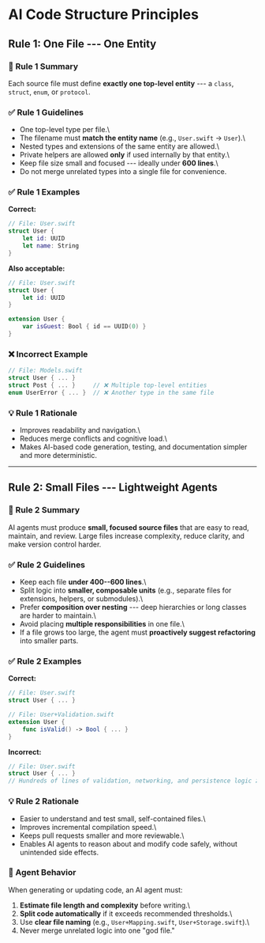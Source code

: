 # AI Code Structure Principles

## Rule 1: One File --- One Entity

### 🔹 Rule 1 Summary

Each source file must define **exactly one top-level entity** --- a `class`, `struct`, `enum`, or `protocol`.

### ✅ Rule 1 Guidelines

- One top-level type per file.\
- The filename must **match the entity name** (e.g., `User.swift` → `User`).\
- Nested types and extensions of the same entity are allowed.\
- Private helpers are allowed **only** if used internally by that entity.\
- Keep file size small and focused --- ideally under **600 lines**.\
- Do not merge unrelated types into a single file for convenience.

### ✅ Rule 1 Examples

**Correct:**

``` swift
// File: User.swift
struct User {
    let id: UUID
    let name: String
}

```

**Also acceptable:**

``` swift
// File: User.swift
struct User {
    let id: UUID
}

extension User {
    var isGuest: Bool { id == UUID(0) }
}

```

### ❌ Incorrect Example

``` swift
// File: Models.swift
struct User { ... }
struct Post { ... }     // ❌ Multiple top-level entities
enum UserError { ... }  // ❌ Another type in the same file

```

### 💡 Rule 1 Rationale

- Improves readability and navigation.\
- Reduces merge conflicts and cognitive load.\
- Makes AI-based code generation, testing, and documentation simpler and more deterministic.

---

## Rule 2: Small Files --- Lightweight Agents

### 🔹 Rule 2 Summary

AI agents must produce **small, focused source files** that are easy to read, maintain, and review. Large files increase
complexity, reduce clarity, and make version control harder.

### ✅ Rule 2 Guidelines

- Keep each file **under 400--600 lines**.\
- Split logic into **smaller, composable units** (e.g., separate files for extensions, helpers, or submodules).\
- Prefer **composition over nesting** --- deep hierarchies or long classes are harder to maintain.\
- Avoid placing **multiple responsibilities** in one file.\
- If a file grows too large, the agent must **proactively suggest refactoring** into smaller parts.

### ✅ Rule 2 Examples

**Correct:**

``` swift
// File: User.swift
struct User { ... }

// File: User+Validation.swift
extension User {
    func isValid() -> Bool { ... }
}

```

**Incorrect:**

``` swift
// File: User.swift
struct User { ... }
// Hundreds of lines of validation, networking, and persistence logic ❌

```

### 💡 Rule 2 Rationale

- Easier to understand and test small, self-contained files.\
- Improves incremental compilation speed.\
- Keeps pull requests smaller and more reviewable.\
- Enables AI agents to reason about and modify code safely, without unintended side effects.

### 🤖 Agent Behavior

When generating or updating code, an AI agent must:

1. **Estimate file length and complexity** before writing.\
1. **Split code automatically** if it exceeds recommended thresholds.\
1. Use **clear file naming** (e.g., `User+Mapping.swift`, `User+Storage.swift`).\
1. Never merge unrelated logic into one "god file."
